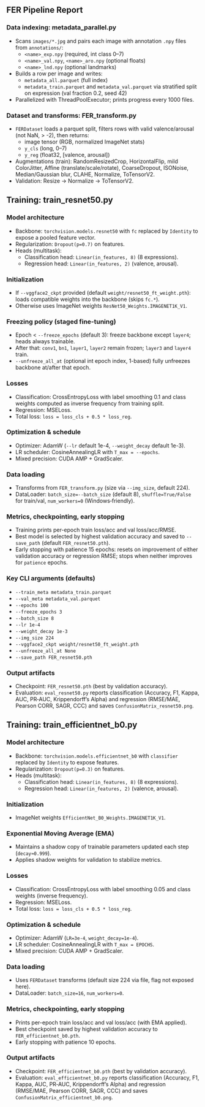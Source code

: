 ## FER Pipeline Report

### Data indexing: metadata_parallel.py
- Scans `images/*.jpg` and pairs each image with annotation `.npy` files from `annotations/`:
  - `<name>_exp.npy` (required, int class 0–7)
  - `<name>_val.npy`, `<name>_aro.npy` (optional floats)
  - `<name>_lnd.npy` (optional landmarks)
- Builds a row per image and writes:
  - `metadata_all.parquet` (full index)
  - `metadata_train.parquet` and `metadata_val.parquet` via stratified split on expression (val fraction 0.2, seed 42)
- Parallelized with ThreadPoolExecutor; prints progress every 1000 files.

### Dataset and transforms: FER_transform.py
- `FERDataset` loads a parquet split, filters rows with valid valence/arousal (not NaN, > -2), then returns:
  - image tensor (RGB, normalized ImageNet stats)
  - `y_cls` (long, 0–7)
  - `y_reg` (float32, [valence, arousal])
- Augmentations (train): RandomResizedCrop, HorizontalFlip, mild ColorJitter, Affine (translate/scale/rotate), CoarseDropout, ISONoise, Median/Gaussian blur, CLAHE, Normalize, ToTensorV2.
- Validation: Resize → Normalize → ToTensorV2.

## Training: train_resnet50.py

### Model architecture
- Backbone: `torchvision.models.resnet50` with `fc` replaced by `Identity` to expose a pooled feature vector.
- Regularization: `Dropout(p=0.7)` on features.
- Heads (multitask):
  - Classification head: `Linear(in_features, 8)` (8 expressions).
  - Regression head: `Linear(in_features, 2)` (valence, arousal).

### Initialization
- If `--vggface2_ckpt` provided (default `weight/resnet50_ft_weight.pth`): loads compatible weights into the backbone (skips `fc.*`).
- Otherwise uses ImageNet weights `ResNet50_Weights.IMAGENET1K_V1`.

### Freezing policy (staged fine-tuning)
- Epoch < `--freeze_epochs` (default 3): freeze backbone except `layer4`; heads always trainable.
- After that: `conv1`, `bn1`, `layer1`, `layer2` remain frozen; `layer3` and `layer4` train.
- `--unfreeze_all_at` (optional int epoch index, 1-based) fully unfreezes backbone at/after that epoch.

### Losses
- Classification: CrossEntropyLoss with label smoothing 0.1 and class weights computed as inverse frequency from training split.
- Regression: MSELoss.
- Total loss: `loss = loss_cls + 0.5 * loss_reg`.

### Optimization & schedule
- Optimizer: AdamW (`--lr` default 1e-4, `--weight_decay` default 1e-3).
- LR scheduler: CosineAnnealingLR with `T_max = --epochs`.
- Mixed precision: CUDA AMP + GradScaler.

### Data loading
- Transforms from `FER_transform.py` (size via `--img_size`, default 224).
- DataLoader: `batch_size=--batch_size` (default 8), `shuffle=True/False` for train/val, `num_workers=0` (Windows‑friendly).

### Metrics, checkpointing, early stopping
- Training prints per-epoch train loss/acc and val loss/acc/RMSE.
- Best model is selected by highest validation accuracy and saved to `--save_path` (default `FER_resnet50.pth`).
- Early stopping with patience 15 epochs: resets on improvement of either validation accuracy or regression RMSE; stops when neither improves for `patience` epochs.

### Key CLI arguments (defaults)
- `--train_meta metadata_train.parquet`
- `--val_meta metadata_val.parquet`
- `--epochs 100`
- `--freeze_epochs 3`
- `--batch_size 8`
- `--lr 1e-4`
- `--weight_decay 1e-3`
- `--img_size 224`
- `--vggface2_ckpt weight/resnet50_ft_weight.pth`
- `--unfreeze_all_at None`
- `--save_path FER_resnet50.pth`

### Output artifacts
- Checkpoint: `FER_resnet50.pth` (best by validation accuracy).
- Evaluation: `eval_resnet50.py` reports classification (Accuracy, F1, Kappa, AUC, PR‑AUC, Krippendorff’s Alpha) and regression (RMSE/MAE, Pearson CORR, SAGR, CCC) and saves `ConfusionMatrix_resnet50.png`.

## Training: train_efficientnet_b0.py

### Model architecture
- Backbone: `torchvision.models.efficientnet_b0` with `classifier` replaced by `Identity` to expose features.
- Regularization: `Dropout(p=0.3)` on features.
- Heads (multitask):
  - Classification head: `Linear(in_features, 8)` (8 expressions).
  - Regression head: `Linear(in_features, 2)` (valence, arousal).

### Initialization
- ImageNet weights `EfficientNet_B0_Weights.IMAGENET1K_V1`.

### Exponential Moving Average (EMA)
- Maintains a shadow copy of trainable parameters updated each step (`decay≈0.999`).
- Applies shadow weights for validation to stabilize metrics.

### Losses
- Classification: CrossEntropyLoss with label smoothing 0.05 and class weights (inverse frequency).
- Regression: MSELoss.
- Total loss: `loss = loss_cls + 0.5 * loss_reg`.

### Optimization & schedule
- Optimizer: AdamW (`LR=3e-4`, `weight_decay=1e-4`).
- LR scheduler: CosineAnnealingLR with `T_max = EPOCHS`.
- Mixed precision: CUDA AMP + GradScaler.

### Data loading
- Uses `FERDataset` transforms (default size 224 via file, flag not exposed here).
- DataLoader: `batch_size=16`, `num_workers=0`.

### Metrics, checkpointing, early stopping
- Prints per-epoch train loss/acc and val loss/acc (with EMA applied).
- Best checkpoint saved by highest validation accuracy to `FER_efficientnet_b0.pth`.
- Early stopping with patience 10 epochs.

### Output artifacts
- Checkpoint: `FER_efficientnet_b0.pth` (best by validation accuracy).
- Evaluation: `eval_efficientnet_b0.py` reports classification (Accuracy, F1, Kappa, AUC, PR‑AUC, Krippendorff’s Alpha) and regression (RMSE/MAE, Pearson CORR, SAGR, CCC) and saves `ConfusionMatrix_efficientnet_b0.png`.